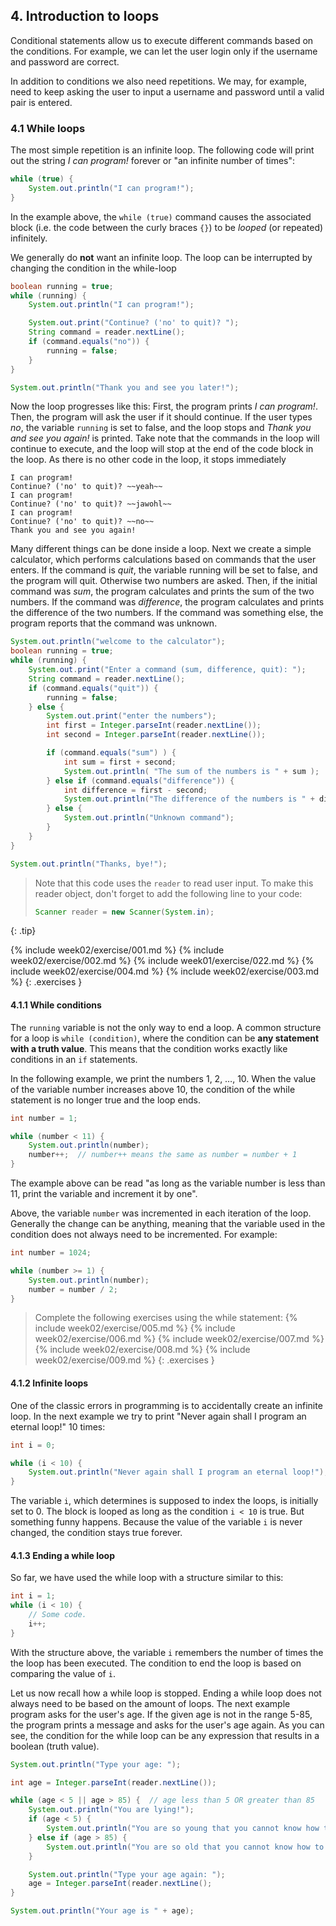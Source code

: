<!-- 4 was 2.1 -->
## 4. Introduction to loops

Conditional statements allow us to execute different commands based on the conditions. For example, we can let the user login only if the username and password are correct.

In addition to conditions we also need repetitions. We may, for example, need to keep asking the user to input a username and password until a valid pair is entered.

### 4.1 While loops
The most simple repetition is an infinite loop. The following code will print out the string *I can program!* forever or "an infinite number of times":

```java
while (true) {
    System.out.println("I can program!");
}
```

In the example above, the `while (true)` command causes the associated block (i.e. the code between the curly braces `{}`) to be *looped* (or repeated) infinitely.

We generally do **not** want an infinite loop. The loop can be interrupted by changing the condition in the while-loop

```java
boolean running = true;
while (running) {
    System.out.println("I can program!");

    System.out.print("Continue? ('no' to quit)? ");
    String command = reader.nextLine();
    if (command.equals("no")) {
        running = false;
    }
}

System.out.println("Thank you and see you later!");
```

Now the loop progresses like this: First, the program prints *I can program!*. Then, the program will ask the user if it should continue. If the user types *no*, the variable `running` is set to false, and the loop stops and *Thank you and see you again!* is printed. Take note that the commands in the loop will continue to execute, and the loop will stop at the end of the code block in the loop. As there is no other code in the loop, it stops immediately 

```output
I can program!
Continue? ('no' to quit)? ~~yeah~~
I can program!
Continue? ('no' to quit)? ~~jawohl~~
I can program!
Continue? ('no' to quit)? ~~no~~
Thank you and see you again!
```

Many different things can be done inside a loop. Next we create a simple calculator, which performs calculations based on commands that the user enters. If the command is *quit*, the variable running will be set to false, and the program will quit. Otherwise two numbers are asked. Then, if the initial command was *sum*, the program calculates and prints the sum of the two numbers. If the command was *difference*, the program calculates and prints the difference of the two numbers. If the command was something else, the program reports that the command was unknown.

```java
System.out.println("welcome to the calculator");
boolean running = true;
while (running) {
    System.out.print("Enter a command (sum, difference, quit): ");
    String command = reader.nextLine();
    if (command.equals("quit")) {
        running = false;
    } else {
        System.out.print("enter the numbers");
        int first = Integer.parseInt(reader.nextLine());
        int second = Integer.parseInt(reader.nextLine());

        if (command.equals("sum") ) {
            int sum = first + second;
            System.out.println( "The sum of the numbers is " + sum );
        } else if (command.equals("difference")) {
            int difference = first - second;
            System.out.println("The difference of the numbers is " + difference);
        } else {
            System.out.println("Unknown command");
        }
    }
}

System.out.println("Thanks, bye!");
```

> Note that this code uses the `reader` to read user input. To make this reader object, don't forget to add the following line to your code:
>
> ```java
> Scanner reader = new Scanner(System.in);
>```
>
{: .tip}

{% include week02/exercise/001.md %}
{% include week02/exercise/002.md %}
{% include week01/exercise/022.md %}
{% include week02/exercise/004.md %}
{% include week02/exercise/003.md %}
{: .exercises }

#### 4.1.1 While conditions

The `running` variable is not the only way to end a loop. A common structure for a loop is `while (condition)`, where the condition can be **any statement with a truth value**. This means that the condition works exactly like conditions in an `if` statements.

In the following example, we print the numbers 1, 2, …, 10. When the value of the variable number increases above 10, the condition of the while statement is no longer true and the loop ends.

```java
int number = 1;

while (number < 11) {
    System.out.println(number);
    number++;  // number++ means the same as number = number + 1
}
```

The example above can be read "as long as the variable number is less than 11, print the variable and increment it by one".

Above, the variable `number` was incremented in each iteration of the loop. Generally the change can be anything, meaning that the variable used in the condition does not always need to be incremented. For example:

```java
int number = 1024;

while (number >= 1) {
    System.out.println(number);
    number = number / 2;
}
```

>Complete the following exercises using the while statement:
{% include week02/exercise/005.md %}
{% include week02/exercise/006.md %}
{% include week02/exercise/007.md %}
{% include week02/exercise/008.md %}
{% include week02/exercise/009.md %}
{: .exercises }


#### 4.1.2 Infinite loops

One of the classic errors in programming is to accidentally create an infinite loop. In the next example we try to print "Never again shall I program an eternal loop!" 10 times:

```java
int i = 0;

while (i < 10) {
    System.out.println("Never again shall I program an eternal loop!");
}
```

The variable `i`, which determines is supposed to index the loops, is initially set to 0. The block is looped as long as the condition `i < 10` is true. But something funny happens. Because the value of the variable `i` is never changed, the condition stays true forever.

#### 4.1.3 Ending a while loop

So far, we have used the while loop with a structure similar to this:

```java
int i = 1;
while (i < 10) {
    // Some code.
    i++;
}
```

With the structure above, the variable `i` remembers the number of times the the loop has been executed. The condition to end the loop is based on comparing the value of `i`.

Let us now recall how a while loop is stopped. Ending a while loop does not always need to be based on the amount of loops. The next example program asks for the user's age. If the given age is not in the range 5-85, the program prints a message and asks for the user's age again. As you can see, the condition for the while loop can be any expression that results in a boolean (truth value).

```java
System.out.println("Type your age: ");

int age = Integer.parseInt(reader.nextLine());

while (age < 5 || age > 85) {  // age less than 5 OR greater than 85
    System.out.println("You are lying!");
    if (age < 5) {
        System.out.println("You are so young that you cannot know how to write!");
    } else if (age > 85) {
        System.out.println("You are so old that you cannot know how to use a computer!");
    }

    System.out.println("Type your age again: ");
    age = Integer.parseInt(reader.nextLine();
}

System.out.println("Your age is " + age);
```
